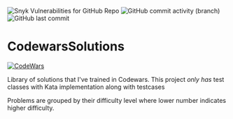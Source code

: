 ![Snyk Vulnerabilities for GitHub Repo](https://img.shields.io/snyk/vulnerabilities/github/SandeepLakka/CodewarsSolutions)
![GitHub commit activity (branch)](https://img.shields.io/github/commit-activity/m/SandeepLakka/CodewarsSolutions)
![GitHub last commit](https://img.shields.io/github/last-commit/SandeepLakka/CodewarsSolutions)

# CodewarsSolutions

[![CodeWars](https://www.codewars.com/users/SandeepLakka/badges/small)](https://www.codewars.com/users/SandeepLakka)

Library of solutions that I've trained in Codewars. This project *only has* test classes with Kata implementation along
with testcases

Problems are grouped by their difficulty level where lower number indicates higher difficulty.
